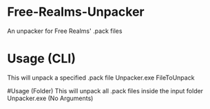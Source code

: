 # Free-Realms-Unpacker
An unpacker for Free Realms' .pack files

# Usage (CLI)
This will unpack a specified .pack file
Unpacker.exe FileToUnpack

#Usage (Folder)
This will unpack all .pack files inside the input folder
Unpacker.exe (No Arguments)
